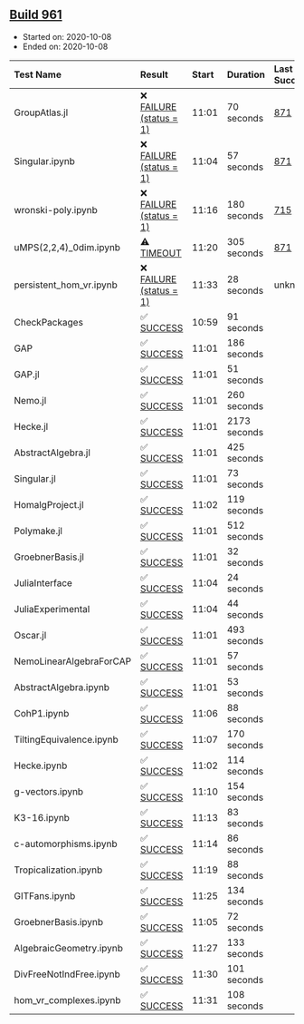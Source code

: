## [Build 961](https://oscarci.mathematik.uni-kl.de/job/oscar-stable/961/)

* Started on: 2020-10-08
* Ended on: 2020-10-08

| Test Name    | Result | Start | Duration | Last Success | First Failure |
|:-------------|:-------|:------|:---------|:-------------|:--------------|
| GroupAtlas.jl | ❌ [FAILURE (status = 1)](https://oscarci.mathematik.uni-kl.de/job/oscar-stable/961/artifact/logs/build-961/GroupAtlas.jl.log) | 11:01 | 70 seconds | [871](https://oscarci.mathematik.uni-kl.de/job/oscar-stable/871/) | [872](https://oscarci.mathematik.uni-kl.de/job/oscar-stable/872/) |
| Singular.ipynb | ❌ [FAILURE (status = 1)](https://oscarci.mathematik.uni-kl.de/job/oscar-stable/961/artifact/logs/build-961/Singular.ipynb.log) | 11:04 | 57 seconds | [871](https://oscarci.mathematik.uni-kl.de/job/oscar-stable/871/) | [872](https://oscarci.mathematik.uni-kl.de/job/oscar-stable/872/) |
| wronski-poly.ipynb | ❌ [FAILURE (status = 1)](https://oscarci.mathematik.uni-kl.de/job/oscar-stable/961/artifact/logs/build-961/wronski-poly.ipynb.log) | 11:16 | 180 seconds | [715](https://oscarci.mathematik.uni-kl.de/job/oscar-stable/715/) | [716](https://oscarci.mathematik.uni-kl.de/job/oscar-stable/716/) |
| uMPS(2,2,4)_0dim.ipynb | ⚠ [TIMEOUT](https://oscarci.mathematik.uni-kl.de/job/oscar-stable/961/artifact/logs/build-961/uMPS-2-2-4-_0dim.ipynb.log) | 11:20 | 305 seconds | [871](https://oscarci.mathematik.uni-kl.de/job/oscar-stable/871/) | [872](https://oscarci.mathematik.uni-kl.de/job/oscar-stable/872/) |
| persistent_hom_vr.ipynb | ❌ [FAILURE (status = 1)](https://oscarci.mathematik.uni-kl.de/job/oscar-stable/961/artifact/logs/build-961/persistent_hom_vr.ipynb.log) | 11:33 | 28 seconds | unknown | unknown |
| CheckPackages | ✅ [SUCCESS](https://oscarci.mathematik.uni-kl.de/job/oscar-stable/961/artifact/logs/build-961/CheckPackages.log) | 10:59 | 91 seconds |  |  |
| GAP | ✅ [SUCCESS](https://oscarci.mathematik.uni-kl.de/job/oscar-stable/961/artifact/logs/build-961/GAP.log) | 11:01 | 186 seconds |  |  |
| GAP.jl | ✅ [SUCCESS](https://oscarci.mathematik.uni-kl.de/job/oscar-stable/961/artifact/logs/build-961/GAP.jl.log) | 11:01 | 51 seconds |  |  |
| Nemo.jl | ✅ [SUCCESS](https://oscarci.mathematik.uni-kl.de/job/oscar-stable/961/artifact/logs/build-961/Nemo.jl.log) | 11:01 | 260 seconds |  |  |
| Hecke.jl | ✅ [SUCCESS](https://oscarci.mathematik.uni-kl.de/job/oscar-stable/961/artifact/logs/build-961/Hecke.jl.log) | 11:01 | 2173 seconds |  |  |
| AbstractAlgebra.jl | ✅ [SUCCESS](https://oscarci.mathematik.uni-kl.de/job/oscar-stable/961/artifact/logs/build-961/AbstractAlgebra.jl.log) | 11:01 | 425 seconds |  |  |
| Singular.jl | ✅ [SUCCESS](https://oscarci.mathematik.uni-kl.de/job/oscar-stable/961/artifact/logs/build-961/Singular.jl.log) | 11:01 | 73 seconds |  |  |
| HomalgProject.jl | ✅ [SUCCESS](https://oscarci.mathematik.uni-kl.de/job/oscar-stable/961/artifact/logs/build-961/HomalgProject.jl.log) | 11:02 | 119 seconds |  |  |
| Polymake.jl | ✅ [SUCCESS](https://oscarci.mathematik.uni-kl.de/job/oscar-stable/961/artifact/logs/build-961/Polymake.jl.log) | 11:01 | 512 seconds |  |  |
| GroebnerBasis.jl | ✅ [SUCCESS](https://oscarci.mathematik.uni-kl.de/job/oscar-stable/961/artifact/logs/build-961/GroebnerBasis.jl.log) | 11:01 | 32 seconds |  |  |
| JuliaInterface | ✅ [SUCCESS](https://oscarci.mathematik.uni-kl.de/job/oscar-stable/961/artifact/logs/build-961/JuliaInterface.log) | 11:04 | 24 seconds |  |  |
| JuliaExperimental | ✅ [SUCCESS](https://oscarci.mathematik.uni-kl.de/job/oscar-stable/961/artifact/logs/build-961/JuliaExperimental.log) | 11:04 | 44 seconds |  |  |
| Oscar.jl | ✅ [SUCCESS](https://oscarci.mathematik.uni-kl.de/job/oscar-stable/961/artifact/logs/build-961/Oscar.jl.log) | 11:01 | 493 seconds |  |  |
| NemoLinearAlgebraForCAP | ✅ [SUCCESS](https://oscarci.mathematik.uni-kl.de/job/oscar-stable/961/artifact/logs/build-961/NemoLinearAlgebraForCAP.log) | 11:01 | 57 seconds |  |  |
| AbstractAlgebra.ipynb | ✅ [SUCCESS](https://oscarci.mathematik.uni-kl.de/job/oscar-stable/961/artifact/logs/build-961/AbstractAlgebra.ipynb.log) | 11:01 | 53 seconds |  |  |
| CohP1.ipynb | ✅ [SUCCESS](https://oscarci.mathematik.uni-kl.de/job/oscar-stable/961/artifact/logs/build-961/CohP1.ipynb.log) | 11:06 | 88 seconds |  |  |
| TiltingEquivalence.ipynb | ✅ [SUCCESS](https://oscarci.mathematik.uni-kl.de/job/oscar-stable/961/artifact/logs/build-961/TiltingEquivalence.ipynb.log) | 11:07 | 170 seconds |  |  |
| Hecke.ipynb | ✅ [SUCCESS](https://oscarci.mathematik.uni-kl.de/job/oscar-stable/961/artifact/logs/build-961/Hecke.ipynb.log) | 11:02 | 114 seconds |  |  |
| g-vectors.ipynb | ✅ [SUCCESS](https://oscarci.mathematik.uni-kl.de/job/oscar-stable/961/artifact/logs/build-961/g-vectors.ipynb.log) | 11:10 | 154 seconds |  |  |
| K3-16.ipynb | ✅ [SUCCESS](https://oscarci.mathematik.uni-kl.de/job/oscar-stable/961/artifact/logs/build-961/K3-16.ipynb.log) | 11:13 | 83 seconds |  |  |
| c-automorphisms.ipynb | ✅ [SUCCESS](https://oscarci.mathematik.uni-kl.de/job/oscar-stable/961/artifact/logs/build-961/c-automorphisms.ipynb.log) | 11:14 | 86 seconds |  |  |
| Tropicalization.ipynb | ✅ [SUCCESS](https://oscarci.mathematik.uni-kl.de/job/oscar-stable/961/artifact/logs/build-961/Tropicalization.ipynb.log) | 11:19 | 88 seconds |  |  |
| GITFans.ipynb | ✅ [SUCCESS](https://oscarci.mathematik.uni-kl.de/job/oscar-stable/961/artifact/logs/build-961/GITFans.ipynb.log) | 11:25 | 134 seconds |  |  |
| GroebnerBasis.ipynb | ✅ [SUCCESS](https://oscarci.mathematik.uni-kl.de/job/oscar-stable/961/artifact/logs/build-961/GroebnerBasis.ipynb.log) | 11:05 | 72 seconds |  |  |
| AlgebraicGeometry.ipynb | ✅ [SUCCESS](https://oscarci.mathematik.uni-kl.de/job/oscar-stable/961/artifact/logs/build-961/AlgebraicGeometry.ipynb.log) | 11:27 | 133 seconds |  |  |
| DivFreeNotIndFree.ipynb | ✅ [SUCCESS](https://oscarci.mathematik.uni-kl.de/job/oscar-stable/961/artifact/logs/build-961/DivFreeNotIndFree.ipynb.log) | 11:30 | 101 seconds |  |  |
| hom_vr_complexes.ipynb | ✅ [SUCCESS](https://oscarci.mathematik.uni-kl.de/job/oscar-stable/961/artifact/logs/build-961/hom_vr_complexes.ipynb.log) | 11:31 | 108 seconds |  |  |
